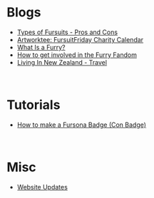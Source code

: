 # Blogs

 * [Types of Fursuits - Pros and Cons](https://titusstudiosmediagroup.github.io/content/uploads/2019/types-of-fursuits)
 * [Artworktee: FursuitFriday Charity Calendar](https://titusstudiosmediagroup.github.io/content/uploads/2019/fursuit-friday-charity-calendar)
 * [What Is a Furry?](https://titusstudiosmediagroup.github.io/content/uploads/2019/what-is-a-furry)
 * [How to get involved in the Furry Fandom](https://titusstudiosmediagroup.github.io/content/uploads/2019/how-to-get-involved-furry-fandom)
 * [Living In New Zealand - Travel](https://titusstudiosmediagroup.github.io/content/pages/travel)

<br>

# Tutorials

 * [How to make a Fursona Badge (Con Badge)](https://titusstudiosmediagroup.github.io/content/uploads/2019/badge-guide)

<br>

# Misc

 * [Website Updates](https://titusstudiosmediagroup.github.io/updates)


